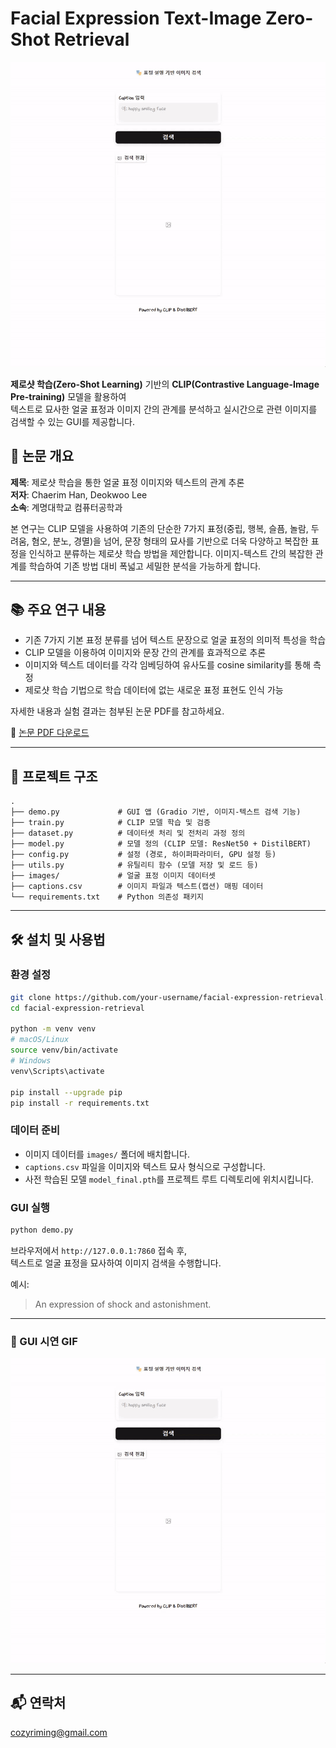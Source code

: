 # Facial Expression Text-Image Zero-Shot Retrieval 

![Poster](https://github.com/cozyrim/emotion-retriever/blob/main/assets/demogui.gif)

 **제로샷 학습(Zero-Shot Learning)** 기반의 **CLIP(Contrastive Language-Image Pre-training)** 모델을 활용하여 <br/>
텍스트로 묘사한 얼굴 표정과 이미지 간의 관계를 분석하고 실시간으로 관련 이미지를 검색할 수 있는 GUI를 제공합니다.

## 📄 논문 개요

**제목**: 제로샷 학습을 통한 얼굴 표정 이미지와 텍스트의 관계 추론   
**저자**: Chaerim Han, Deokwoo Lee  
**소속**: 계명대학교 컴퓨터공학과  

본 연구는 CLIP 모델을 사용하여 기존의 단순한 7가지 표정(중립, 행복, 슬픔, 놀람, 두려움, 혐오, 분노, 경멸)을 넘어, 문장 형태의 묘사를 기반으로 더욱 다양하고 복잡한 표정을 인식하고 분류하는 제로샷 학습 방법을 제안합니다. 이미지-텍스트 간의 복잡한 관계를 학습하여 기존 방법 대비 폭넓고 세밀한 분석을 가능하게 합니다.

---

## 📚 주요 연구 내용

- 기존 7가지 기본 표정 분류를 넘어 텍스트 문장으로 얼굴 표정의 의미적 특성을 학습  
- CLIP 모델을 이용하여 이미지와 문장 간의 관계를 효과적으로 추론  
- 이미지와 텍스트 데이터를 각각 임베딩하여 유사도를 cosine similarity를 통해 측정  
- 제로샷 학습 기법으로 학습 데이터에 없는 새로운 표정 표현도 인식 가능

자세한 내용과 실험 결과는 첨부된 논문 PDF를 참고하세요.

📕 [논문 PDF 다운로드](https://github.com/cozyrim/emotion-retriever/blob/main/assets/%5B%EB%A9%80%ED%8B%B0%ED%95%99%ED%9A%8C%ED%95%99%EC%88%A0%EB%B0%9C%ED%91%9C%EB%8C%80%ED%9A%8C%5D%EC%A0%9C%EB%A1%9C%EC%83%B7%ED%95%99%EC%8A%B5%EC%9D%84%20%ED%86%B5%ED%95%9C%20%EC%96%BC%EA%B5%B4%20%ED%91%9C%EC%A0%95%20%EC%9D%B4%EB%AF%B8%EC%A7%80%EC%99%80%20%ED%85%8D%EC%8A%A4%ED%8A%B8%EC%9D%98%20%EA%B4%80%EA%B3%84.pdf)

---


## 🚀 프로젝트 구조

```
.
├── demo.py             # GUI 앱 (Gradio 기반, 이미지-텍스트 검색 기능)
├── train.py            # CLIP 모델 학습 및 검증
├── dataset.py          # 데이터셋 처리 및 전처리 과정 정의
├── model.py            # 모델 정의 (CLIP 모델: ResNet50 + DistilBERT)
├── config.py           # 설정 (경로, 하이퍼파라미터, GPU 설정 등)
├── utils.py            # 유틸리티 함수 (모델 저장 및 로드 등)
├── images/             # 얼굴 표정 이미지 데이터셋
├── captions.csv        # 이미지 파일과 텍스트(캡션) 매핑 데이터
└── requirements.txt    # Python 의존성 패키지
```

---

## 🛠 설치 및 사용법

### 환경 설정

```bash
git clone https://github.com/your-username/facial-expression-retrieval.git
cd facial-expression-retrieval

python -m venv venv
# macOS/Linux
source venv/bin/activate
# Windows
venv\Scripts\activate

pip install --upgrade pip
pip install -r requirements.txt
```

### 데이터 준비

- 이미지 데이터를 `images/` 폴더에 배치합니다.
- `captions.csv` 파일을 이미지와 텍스트 묘사 형식으로 구성합니다.
- 사전 학습된 모델 `model_final.pth`를 프로젝트 루트 디렉토리에 위치시킵니다.

### GUI 실행

```bash
python demo.py
```

브라우저에서 `http://127.0.0.1:7860` 접속 후,  
텍스트로 얼굴 표정을 묘사하여 이미지 검색을 수행합니다.

예시:
> An expression of shock and astonishment.

---

### 📸 GUI 시연 GIF

![Demo](https://github.com/cozyrim/emotion-retriever/blob/main/assets/demogui.gif)

---

## 📬 연락처

cozyriming@gmail.com   

